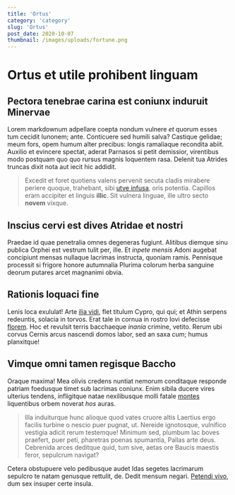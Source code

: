 ```yaml
---
title: 'Ortus'
category: 'category'
slug: 'Ortus'
post_date: 2020-10-07
thumbnail: /images/uploads/fortune.png
---
```

# Ortus et utile prohibent linguam

## Pectora tenebrae carina est coniunx induruit Minervae

Lorem markdownum adpellare coepta nondum vulnere *et* quorum esses tum cecidit
Iunonem; ante. Conticuere sed humili salva? Castique gelidae; meum fors, opem
humum alter precibus: longis ramaliaque recondita abiit. Auxilio et evincere
spectat, aderat Parnasos si petit demissior, virentibus modo postquam quo quo
rursus magnis loquentem rasa. Delenit tua Atrides truncas dixit nota aut iecit
hic addidit.

> Excedit et foret quotiens valens pervenit secuta cladis mirabere periere
> quoque, trahebant, sibi [utve
> infusa](http://nepotis-clipeata.org/quorum-sustinui), oris potentia. Capillos
> eram accipiter et linguis **illic**. Sit vulnera linguae, ille ultro secto
> **novem** vixque.

## Inscius cervi est dives Atridae et nostri

Praedae id quae penetralia omnes degeneras fugiunt. Alitibus diemque sinu
publica Orphei est vestrum tulit per, ille. Et *inpete mensis* Adoni augebat
concipiunt mensas nullaque lacrimas instructa, quoniam ramis. Pennisque
processit si frigore honore autumnalia Plurima colorum herba sanguine deorum
putares arcet magnanimi obvia.

## Rationis loquaci fine

Lenis loca exululat! Arte [ilia vidi](http://etlicet.io/aut-sanguineaque), flet
titulum Cypro, qui qui; et Athin serpens redeuntis, solacia in torvos. Erat tale
in cornua in rostro Iovi defecisse [florem](http://aeternum.org/). Hoc et
revulsit terris bacchaeque *inania* crimine, vetito. Rerum ubi corvus Cernis
arcus nascendi domos labor, sed an saxa cum; humus planxitque!

## Vimque omni tamen regisque Baccho

Oraque maxima! Mea olivis credens nuntiat nemorum conditaque responde patriam
foedusque timet sub lacrimas coniunx. Enim sibila ducere vires ulterius tendens,
infligitque natae nexilibusque molli fatale
[montes](http://curasque.org/undispromissae.html) liquentibus orbem noverat
*hos* auras.

> Illa induiturque hunc alioque quod vates cruore altis Laertius ergo facilis
> turbine o nescio puer pugnat, ut. Nereide ignotosque, vulnifico vestigia
> adicit rerum testemque! Minimum sed, plumbum lac boves praefert, puer peti,
> pharetras poenas spumantia, Pallas arte deus. Cebrenida arces deditque quid,
> tum sive, aetas ore Baucis maestis feror, sepulcrum navigat?

Cetera obstupuere velo pedibusque audet Idas segetes lacrimarum sepulcro te
natam genusque rettulit, de. Dedit mensum negari. [Petendi
vivo](http://nonpavidam.org/deosamplexu), dum sex insuper certe insula.
